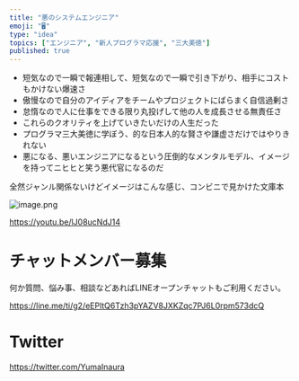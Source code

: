 ```yaml
---
title: "悪のシステムエンジニア"
emoji: "🖥"
type: "idea"
topics: ["エンジニア", "新人プログラマ応援", "三大美徳"]
published: true
---
```


- 短気なので一瞬で報連相して、短気なので一瞬で引き下がり、相手にコストもかけない爆速さ
- 傲慢なので自分のアイディアをチームやプロジェクトにばらまく自信過剰さ
- 怠惰なので人に仕事をできる限り丸投げして他の人を成長させる無責任さ
- これらのクオリティを上げていきたいだけの人生だった
- プログラマ三大美徳に学ぼう、的な日本人的な賢さや謙虚さだけではやりきれない
- 悪になる、悪いエンジニアになるという圧倒的なメンタルモデル、イメージを持ってニヒヒと笑う悪代官になるのだ

全然ジャンル関係ないけどイメージはこんな感じ、コンビニで見かけた文庫本

![image.png](https://qiita-image-store.s3.amazonaws.com/0/89618/f5733733-232d-87e7-5603-1076c6909abc.png)



https://youtu.be/lJ08ucNdJ14 








<!-- Update From Qiita API -->

# チャットメンバー募集


何か質問、悩み事、相談などあればLINEオープンチャットもご利用ください。

https://line.me/ti/g2/eEPltQ6Tzh3pYAZV8JXKZqc7PJ6L0rpm573dcQ





# Twitter


https://twitter.com/YumaInaura


<!-- Update From Qiita API -->


